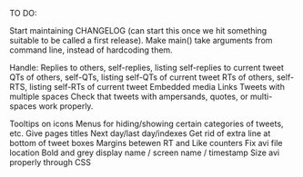TO DO:

Start maintaining CHANGELOG (can start this once we hit something suitable to be called a first release).
Make main() take arguments from command line, instead of hardcoding them.

Handle:
Replies to others, self-replies, listing self-replies to current tweet
QTs of others, self-QTs, listing self-QTs of current tweet
RTs of others, self-RTS, listing self-RTs of current tweet
Embedded media
Links
Tweets with multiple spaces
Check that tweets with ampersands, quotes, or multi-spaces work properly.


Tooltips on icons
Menus for hiding/showing certain categories of tweets, etc.
Give pages titles
Next day/last day/indexes
Get rid of extra line at bottom of tweet boxes
Margins betewen RT and Like counters
Fix avi file location
Bold and grey display name / screen name / timestamp
Size avi properly through CSS